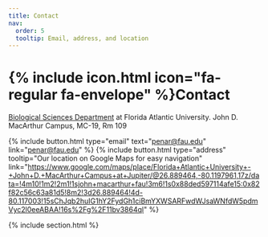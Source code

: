 ```yaml
---
title: Contact
nav:
  order: 5
  tooltip: Email, address, and location
---
```


# {% include icon.html icon="fa-regular fa-envelope" %}Contact

[Biological Sciences Department](https://biology.fau.edu/) at Florida Atlantic University.
John D. MacArthur Campus, MC-19, Rm 109

{%
  include button.html
  type="email"
  text="penar@fau.edu"
  link="penar@fau.edu"
%}
{%
  include button.html
  type="address"
  tooltip="Our location on Google Maps for easy navigation"
  link="https://www.google.com/maps/place/Florida+Atlantic+University+-+John+D.+MacArthur+Campus+at+Jupiter/@26.889464,-80.1197961,17z/data=!4m10!1m2!2m1!1sjohn+macarthur+fau!3m6!1s0x88ded597114afe15:0x82f82c56c63a81d5!8m2!3d26.889464!4d-80.117003!15sChJqb2huIG1hY2FydGh1ciBmYXWSARFwdWJsaWNfdW5pdmVyc2l0eeABAA!16s%2Fg%2F11bv3864ql"
%}

{% include section.html %}
<!-- 
{% capture col1 %}

{%
  include figure.html
  image="images/fau.jpg"
%}

{% endcapture %}

{% capture col2 %}

{%
  include figure.html
  image="images/fau2.jpeg"
%}

{% endcapture %}

{% include cols.html col1=col1 col2=col2 col3=col3 %} -->
